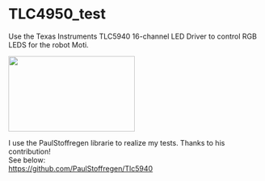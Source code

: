 # TLC4950_test
Use the Texas Instruments TLC5940 16-channel LED Driver to control RGB LEDS for the robot Moti.

<img src="http://www.ti.com/graphics/folders/partimages/TLC5940.jpg" width="250" height="150"/>

I use the PaulStoffregen librarie to realize my tests. Thanks to his contribution!    
See below:     
<https://github.com/PaulStoffregen/Tlc5940>

